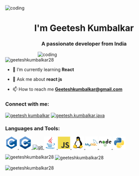 <img align="center" alt="coding" width="1000" src= "https://timelinecovers.pro/facebook-cover/download/binary-code-facebook-cover.jpg">

<h1 align="center"> I'm Geetesh Kumbalkar</h1>
<h3 align="center">A passionate developer from India</h3>
<img align="right" alt="coding" width="400" src= "https://present.readthedocs.io/en/latest/_images/welcome-to-coding.gif">

<p align="left"> <img src="https://komarev.com/ghpvc/?username=geeteshkumbalkar28&label=Profile%20views&color=0e75b6&style=flat" alt="geeteshkumbalkar28" /> </p>

- 🌱 I’m currently learning **React**

- 💬 Ask me about **react js**

- 📫 How to reach me **Geeteshkumbalkar@gmail.com**


<h3 align="left">Connect with me:</h3>
<p align="left">
<a href="https://linkedin.com/in/geetesh kumbalkar" target="blank"><img align="center" src="https://raw.githubusercontent.com/rahuldkjain/github-profile-readme-generator/master/src/images/icons/Social/linked-in-alt.svg" alt="geetesh kumbalkar" height="30" width="40" /></a>
<a href="https://instagram.com/geetesh.kumbalkar.java" target="blank"><img align="center" src="https://raw.githubusercontent.com/rahuldkjain/github-profile-readme-generator/master/src/images/icons/Social/instagram.svg" alt="geetesh.kumbalkar.java" height="30" width="40" /></a>
</p>

<h3 align="left">Languages and Tools:</h3>
<p align="left"> <a href="https://www.cprogramming.com/" target="_blank" rel="noreferrer"> <img src="https://raw.githubusercontent.com/devicons/devicon/master/icons/c/c-original.svg" alt="c" width="40" height="40"/> </a> <a href="https://www.w3schools.com/cpp/" target="_blank" rel="noreferrer"> <img src="https://raw.githubusercontent.com/devicons/devicon/master/icons/cplusplus/cplusplus-original.svg" alt="cplusplus" width="40" height="40"/> </a> <a href="https://git-scm.com/" target="_blank" rel="noreferrer"> <img src="https://www.vectorlogo.zone/logos/git-scm/git-scm-icon.svg" alt="git" width="40" height="40"/> </a> <a href="https://www.java.com" target="_blank" rel="noreferrer"> <img src="https://raw.githubusercontent.com/devicons/devicon/master/icons/java/java-original.svg" alt="java" width="40" height="40"/> </a> <a href="https://developer.mozilla.org/en-US/docs/Web/JavaScript" target="_blank" rel="noreferrer"> <img src="https://raw.githubusercontent.com/devicons/devicon/master/icons/javascript/javascript-original.svg" alt="javascript" width="40" height="40"/> </a> <a href="https://www.linux.org/" target="_blank" rel="noreferrer"> <img src="https://raw.githubusercontent.com/devicons/devicon/master/icons/linux/linux-original.svg" alt="linux" width="40" height="40"/> </a> <a href="https://www.mysql.com/" target="_blank" rel="noreferrer"> <img src="https://raw.githubusercontent.com/devicons/devicon/master/icons/mysql/mysql-original-wordmark.svg" alt="mysql" width="40" height="40"/> </a> <a href="https://nodejs.org" target="_blank" rel="noreferrer"> <img src="https://raw.githubusercontent.com/devicons/devicon/master/icons/nodejs/nodejs-original-wordmark.svg" alt="nodejs" width="40" height="40"/> </a> <a href="https://www.python.org" target="_blank" rel="noreferrer"> <img src="https://raw.githubusercontent.com/devicons/devicon/master/icons/python/python-original.svg" alt="python" width="40" height="40"/> </a> </p>

<p><img align="left" src="https://github-readme-stats.vercel.app/api/top-langs?username=geeteshkumbalkar28&show_icons=true&locale=en&layout=compact" alt="geeteshkumbalkar28" /></p>

<p>&nbsp;<img align="center" src="https://github-readme-stats.vercel.app/api?username=geeteshkumbalkar28&show_icons=true&locale=en" alt="geeteshkumbalkar28" /></p>

<p><img align="center" src="https://github-readme-streak-stats.herokuapp.com/?user=geeteshkumbalkar28&" alt="geeteshkumbalkar28" /></p>
